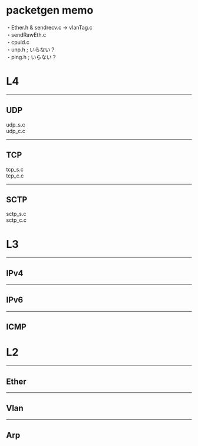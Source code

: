 # packetgen memo  
・Ether.h & sendrecv.c -> vlanTag.c  
・sendRawEth.c  
・cpuid.c  
・unp.h ; いらない？  
・ping.h ; いらない？  

# L4
___
## UDP 
udp_s.c  
udp_c.c
___
## TCP 
tcp_s.c  
tcp_c.c
___
## SCTP
sctp_s.c  
sctp_c.c

# L3
___
## IPv4
___
## IPv6
___
## ICMP

# L2
___
## Ether
___
## Vlan
___
## Arp
